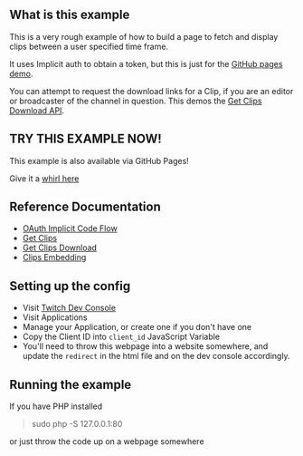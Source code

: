 ## What is this example

This is a very rough example of how to build a page to fetch and display clips between a user specified time frame.

It uses Implicit auth to obtain a token, but this is just for the [GitHub pages demo](https://barrycarlyon.github.io/twitch_misc/examples/clips_navigator/).

You can attempt to request the download links for a Clip, if you are an editor or broadcaster of the channel in question. This demos the [Get Clips Download API](https://dev.twitch.tv/docs/api/reference/#get-clips-download).

## TRY THIS EXAMPLE NOW!

This example is also available via GitHub Pages!

Give it a [whirl here](https://barrycarlyon.github.io/twitch_misc/examples/clips_navigator/)

## Reference Documentation

- [OAuth Implicit Code Flow](https://dev.twitch.tv/docs/authentication/getting-tokens-oauth#oauth-implicit-code-flow)
- [Get Clips](https://dev.twitch.tv/docs/api/reference#get-clips)
- [Get Clips Download](https://dev.twitch.tv/docs/api/reference/#get-clips-download)
- [Clips Embedding](https://dev.twitch.tv/docs/embed/video-and-clips#non-interactive-iframes-for-clips)

## Setting up the config

- Visit [Twitch Dev Console](https://dev.twitch.tv/console/)
- Visit Applications
- Manage your Application, or create one if you don't have one
- Copy the Client ID into `client_id` JavaScript Variable
- You'll need to throw this webpage into a website somewhere, and update the `redirect` in the html file and on the dev console accordingly.

## Running the example

If you have PHP installed

> sudo php -S 127.0.0.1:80

or just throw the code up on a webpage somewhere
